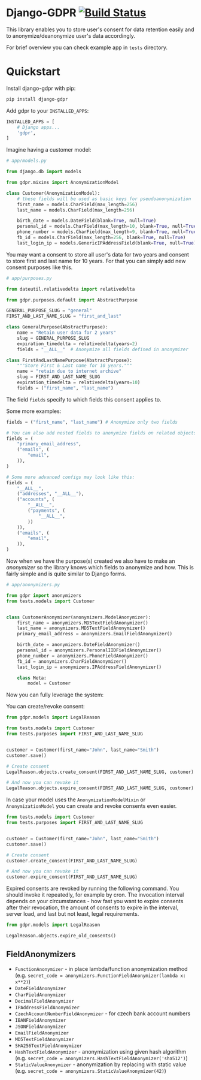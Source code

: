 # Django-GDPR [![Build Status](https://travis-ci.org/BrnoPCmaniak/django-GDPR.svg?branch=develop)](https://travis-ci.org/BrnoPCmaniak/django-GDPR)

This library enables you to store user's consent for data retention easily
and to anonymize/deanonymize user's data accordingly.

For brief overview you can check example app in `tests` directory.

# Quickstart

Install django-gdpr with pip:

```bash
pip install django-gdpr
```

Add gdpr to your `INSTALLED_APPS`:

```python
INSTALLED_APPS = [
    # Django apps...
    'gdpr',
]
```

Imagine having a customer model:

```python
# app/models.py

from django.db import models

from gdpr.mixins import AnonymizationModel

class Customer(AnonymizationModel):
    # these fields will be used as basic keys for pseudoanonymization
    first_name = models.CharField(max_length=256)
    last_name = models.CharField(max_length=256)

    birth_date = models.DateField(blank=True, null=True)
    personal_id = models.CharField(max_length=10, blank=True, null=True)
    phone_number = models.CharField(max_length=9, blank=True, null=True)
    fb_id = models.CharField(max_length=256, blank=True, null=True)
    last_login_ip = models.GenericIPAddressField(blank=True, null=True)
```

You may want a consent to store all user's data for two years and consent to store first and last name for 10 years.
For that you can simply add new consent purposes like this.

```python
# app/purposes.py

from dateutil.relativedelta import relativedelta

from gdpr.purposes.default import AbstractPurpose

GENERAL_PURPOSE_SLUG = "general"
FIRST_AND_LAST_NAME_SLUG = "first_and_last"

class GeneralPurpose(AbstractPurpose):
    name = "Retain user data for 2 years"
    slug = GENERAL_PURPOSE_SLUG
    expiration_timedelta = relativedelta(years=2)
    fields = "__ALL__"  # Anonymize all fields defined in anonymizer

class FirstAndLastNamePurpose(AbstractPurpose):
    """Store First & Last name for 10 years."""
    name = "retain due to internet archive"
    slug = FIRST_AND_LAST_NAME_SLUG
    expiration_timedelta = relativedelta(years=10)
    fields = ("first_name", "last_name")
```

The field `fields` specify to which fields this consent applies to.

Some more examples:
```python
fields = ("first_name", "last_name") # Anonymize only two fields

# You can also add nested fields to anonymize fields on related objects.
fields = (
    "primary_email_address",
    ("emails", (
        "email",
    )),
)

# Some more advanced configs may look like this:
fields = (
    "__ALL__",
    ("addresses", "__ALL__"),
    ("accounts", (
        "__ALL__",
        ("payments", (
            "__ALL__",
        ))
    )),
    ("emails", (
        "email",
    )),
)

```

Now when we have the purpose(s) created we also have to make an _anonymizer_ so the library knows which fields to
anonymize and how. This is fairly simple and is quite similar to Django forms.

```python
# app/anonymizers.py

from gdpr import anonymizers
from tests.models import Customer


class CustomerAnonymizer(anonymizers.ModelAnonymizer):
    first_name = anonymizers.MD5TextFieldAnonymizer()
    last_name = anonymizers.MD5TextFieldAnonymizer()
    primary_email_address = anonymizers.EmailFieldAnonymizer()

    birth_date = anonymizers.DateFieldAnonymizer()
    personal_id = anonymizers.PersonalIIDFieldAnonymizer()
    phone_number = anonymizers.PhoneFieldAnonymizer()
    fb_id = anonymizers.CharFieldAnonymizer()
    last_login_ip = anonymizers.IPAddressFieldAnonymizer()

    class Meta:
        model = Customer
```

Now you can fully leverage the system:

You can create/revoke consent:
```python
from gdpr.models import LegalReason

from tests.models import Customer
from tests.purposes import FIRST_AND_LAST_NAME_SLUG


customer = Customer(first_name="John", last_name="Smith")
customer.save()

# Create consent
LegalReason.objects.create_consent(FIRST_AND_LAST_NAME_SLUG, customer)

# And now you can revoke it
LegalReason.objects.expire_consent(FIRST_AND_LAST_NAME_SLUG, customer)
```

In case your model uses the `AnonymizationModelMixin` or `AnonymizationModel` you can create and revoke consents even
easier.
```python
from tests.models import Customer
from tests.purposes import FIRST_AND_LAST_NAME_SLUG


customer = Customer(first_name="John", last_name="Smith")
customer.save()

# Create consent
customer.create_consent(FIRST_AND_LAST_NAME_SLUG)

# And now you can revoke it
customer.expire_consent(FIRST_AND_LAST_NAME_SLUG)
```


Expired consents are revoked by running the following command. You should invoke it repeatedly, for example by cron.
The invocation interval depends on your circumstances - how fast you want to expire consents after their revocation,
the amount of consents to expire in the interval, server load, and last but not least, legal requirements.

```python
from gdpr.models import LegalReason

LegalReason.objects.expire_old_consents()
```

## FieldAnonymizers

* `FunctionAnonymizer` - in place lambda/function anonymization method (e.g. `secret_code = anonymizers.FunctionFieldAnonymizer(lambda x: x**2)`)
* `DateFieldAnonymizer`
* `CharFieldAnonymizer`
* `DecimalFieldAnonymizer`
* `IPAddressFieldAnonymizer`
* `CzechAccountNumberFieldAnonymizer` - for czech bank account numbers
* `IBANFieldAnonymizer`
* `JSONFieldAnonymizer`
* `EmailFieldAnonymizer`
* `MD5TextFieldAnonymizer`
* `SHA256TextFieldAnonymizer`
* `HashTextFieldAnonymizer` - anonymization using given hash algorithm (e.g. `secret_code = anonymizers.HashTextFieldAnonymizer('sha512')`)
* `StaticValueAnonymizer` - anonymization by replacing with static value (e.g. `secret_code = anonymizers.StaticValueAnonymizer(42)`)
